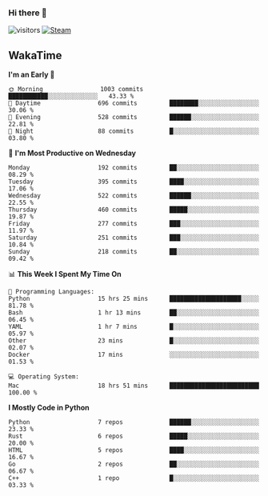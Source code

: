 ### Hi there 👋

![visitors](https://visitor-badge.glitch.me/badge?page_id=zhourunlai)
[![Steam](https://img.shields.io/badge/dynamic/json?url=https%3A%2F%2Fapi.swo.moe%2Fstats%2Fsteamgames%2F76561198285156854&query=count&color=0b1a37&label=Steam&labelColor=134375&logo=steam&suffix=+games&cacheSeconds=3600)](http://steamcommunity.com/profiles/76561198285156854)

## WakaTime
<!--START_SECTION:waka-->
**I'm an Early 🐤** 

```text
🌞 Morning                1003 commits        ███████████░░░░░░░░░░░░░░   43.33 % 
🌆 Daytime                696 commits         ████████░░░░░░░░░░░░░░░░░   30.06 % 
🌃 Evening                528 commits         ██████░░░░░░░░░░░░░░░░░░░   22.81 % 
🌙 Night                  88 commits          █░░░░░░░░░░░░░░░░░░░░░░░░   03.80 % 
```
📅 **I'm Most Productive on Wednesday** 

```text
Monday                   192 commits         ██░░░░░░░░░░░░░░░░░░░░░░░   08.29 % 
Tuesday                  395 commits         ████░░░░░░░░░░░░░░░░░░░░░   17.06 % 
Wednesday                522 commits         ██████░░░░░░░░░░░░░░░░░░░   22.55 % 
Thursday                 460 commits         █████░░░░░░░░░░░░░░░░░░░░   19.87 % 
Friday                   277 commits         ███░░░░░░░░░░░░░░░░░░░░░░   11.97 % 
Saturday                 251 commits         ███░░░░░░░░░░░░░░░░░░░░░░   10.84 % 
Sunday                   218 commits         ██░░░░░░░░░░░░░░░░░░░░░░░   09.42 % 
```


📊 **This Week I Spent My Time On** 

```text
💬 Programming Languages: 
Python                   15 hrs 25 mins      ████████████████████░░░░░   81.78 % 
Bash                     1 hr 13 mins        ██░░░░░░░░░░░░░░░░░░░░░░░   06.45 % 
YAML                     1 hr 7 mins         █░░░░░░░░░░░░░░░░░░░░░░░░   05.97 % 
Other                    23 mins             █░░░░░░░░░░░░░░░░░░░░░░░░   02.07 % 
Docker                   17 mins             ░░░░░░░░░░░░░░░░░░░░░░░░░   01.53 % 

💻 Operating System: 
Mac                      18 hrs 51 mins      █████████████████████████   100.00 % 
```

**I Mostly Code in Python** 

```text
Python                   7 repos             ██████░░░░░░░░░░░░░░░░░░░   23.33 % 
Rust                     6 repos             █████░░░░░░░░░░░░░░░░░░░░   20.00 % 
HTML                     5 repos             ████░░░░░░░░░░░░░░░░░░░░░   16.67 % 
Go                       2 repos             ██░░░░░░░░░░░░░░░░░░░░░░░   06.67 % 
C++                      1 repo              █░░░░░░░░░░░░░░░░░░░░░░░░   03.33 % 
```




<!--END_SECTION:waka-->
